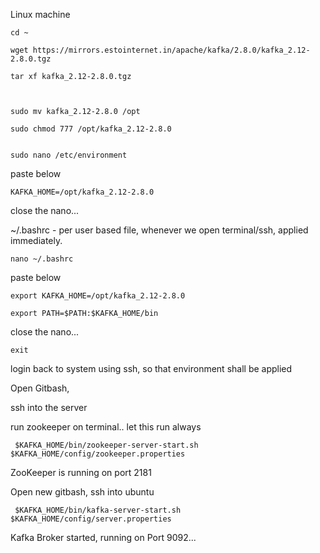 Linux machine

```
cd ~

wget https://mirrors.estointernet.in/apache/kafka/2.8.0/kafka_2.12-2.8.0.tgz

tar xf kafka_2.12-2.8.0.tgz



sudo mv kafka_2.12-2.8.0 /opt

sudo chmod 777 /opt/kafka_2.12-2.8.0


```

```
sudo nano /etc/environment
```
paste below

```
KAFKA_HOME=/opt/kafka_2.12-2.8.0
```

close the nano...

~/.bashrc - per user based file, whenever we open terminal/ssh, applied immediately.

```
nano ~/.bashrc
```

paste below

```
export KAFKA_HOME=/opt/kafka_2.12-2.8.0

export PATH=$PATH:$KAFKA_HOME/bin
```



close the nano...

```
exit
```

login back to system using ssh, so that environment shall be applied


Open Gitbash, 

ssh into the server

run zookeeper on terminal.. let this run always

```
 $KAFKA_HOME/bin/zookeeper-server-start.sh  $KAFKA_HOME/config/zookeeper.properties
```

ZooKeeper is running on port 2181


Open new gitbash, ssh into ubuntu

```
 $KAFKA_HOME/bin/kafka-server-start.sh  $KAFKA_HOME/config/server.properties
```

Kafka Broker started, running on Port 9092...


